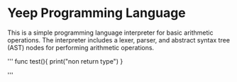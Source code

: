 # Yeep Programming Language

This is a simple programming language interpreter for basic arithmetic operations. The interpreter includes a lexer, parser, and abstract syntax tree (AST) nodes for performing arithmetic operations.

'''
   func test(){
        print("non return type")
    }
    
'''

